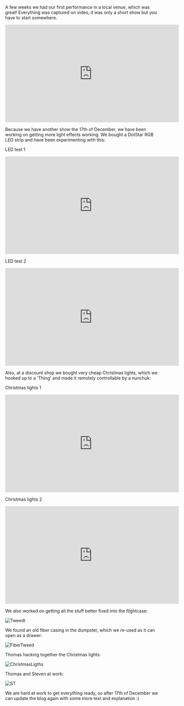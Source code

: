 A few weeks we had our first performance in a local venue, which was great! Everything was captured on video, it was only a short show but you have to start somewhere.

<iframe width="560" height="315" src="https://www.youtube.com/embed/fNto3voBk4s" frameborder="0" allowfullscreen></iframe>

Because we have another show the 17th of December, we have been working on getting more light effects working. We bought a DotStar RGB LED strip and have been experimenting with this:

LED test 1

<iframe width="560" height="315" src="https://www.youtube.com/embed/EZMXotI26aU" frameborder="0" allowfullscreen></iframe>

LED test 2

<iframe width="560" height="315" src="https://www.youtube.com/embed/TCta4i4c5M8" frameborder="0" allowfullscreen></iframe>

Also, at a discount shop we bought very cheap Christmas lights, which we hooked up to a 'Thing' and made it remotely controllable by a nunchuk:

Christmas lights 1

<iframe width="560" height="315" src="https://www.youtube.com/embed/BPdroGklEgU" frameborder="0" allowfullscreen></iframe>

Christmas lights 2

<iframe width="560" height="315" src="https://www.youtube.com/embed/jTdOMtdOvnY" frameborder="0" allowfullscreen></iframe>

We also worked on getting all the stuff better fixed into the flightcase:

![Tweedt](https://dl.dropboxusercontent.com/u/4548386/hosted/edt-2000/2016-11-26/2016-11-27%2015.00.11.jpg)

We found an old fiber casing in the dumpster, which we re-used as it can open as a drawer:

![FiberTweed](https://dl.dropboxusercontent.com/u/4548386/hosted/edt-2000/2016-11-26/2016-11-27%2015.00.02.jpg)

Thomas hacking together the Christmas lights:

![ChristmasLigths](https://dl.dropboxusercontent.com/u/4548386/hosted/edt-2000/2016-11-26/2016-11-26%2013.46.46.jpg)

Thomas and Steven at work:

![ST](https://dl.dropboxusercontent.com/u/4548386/hosted/edt-2000/2016-11-26/2016-11-26%2013.46.58.jpg)

We are hard at work to get everything ready, so after 17th of December we can update the blog again with some more text and explanation :)
